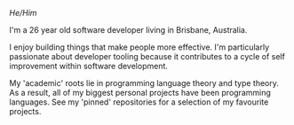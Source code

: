 *He/Him*

I'm a 26 year old software developer living in Brisbane, Australia.

I enjoy building things that make people more effective. I'm particularly passionate about
developer tooling because it contributes to a cycle of self improvement within software development.

My 'academic' roots lie in programming language theory and type theory. As a result, all of my biggest
personal projects have been programming languages. See my 'pinned' repositories for
a selection of my favourite projects.
